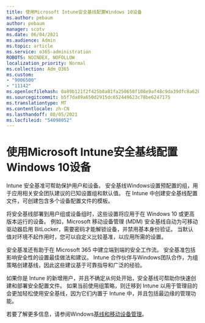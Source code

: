 ```yaml
---
title: 使用Microsoft Intune安全基线配置Windows 10设备
ms.author: pebaum
author: pebaum
manager: scotv
ms.date: 06/04/2021
ms.audience: Admin
ms.topic: article
ms.service: o365-administration
ROBOTS: NOINDEX, NOFOLLOW
localization_priority: Normal
ms.collection: Adm_O365
ms.custom:
- "9006500"
- "11142"
ms.openlocfilehash: 0a89b121f2f425b0a81fa250650f108e9af48c9da39dfc8a62b07541d3a6c3dd
ms.sourcegitcommit: b5f7da89a650d2915dc652449623c78be6247175
ms.translationtype: MT
ms.contentlocale: zh-CN
ms.lasthandoff: 08/05/2021
ms.locfileid: "54098052"
---
```

# <a name="use-microsoft-intune-security-baselines-to-configure-windows-10-devices"></a>使用Microsoft Intune安全基线配置Windows 10设备

Intune 安全基准可帮助保护用户和设备。 安全基线Windows设置预配置的组，用于应用相关安全团队建议的已知设置组和默认值。 在 Intune 中创建安全基线配置文件，可创建包含多个设备配置文件的模板。

将安全基线部署到用户组或设备组时，这些设置将应用于在 Windows 10 或更高版本运行的设备。 例如，Microsoft 移动设备管理 (MDM) 安全基线自动为可移动驱动器启用 BitLocker，需要密码才能解锁设备，并禁用基本身份验证。 当默认值对环境不起作用时，您可以自定义比较基准，以应用所需的设置。

安全基准还有助于在 Microsoft 365 中建立端到端的安全工作流。 安全基准包括影响安全性的设置最佳做法和建议。 Intune 合作伙伴与Windows团队合作，为组策略创建基线，因此这些建议基于可靠指导和广泛的经验。

如果你是 Intune 的新增用户，并且不确定从何处开始，安全基线可帮助你快速创建和部署安全配置文件。 如果当前使用组策略，则迁移到 Intune 以用于管理目的会更加轻松使用安全基线，因为它们内置于 Intune 中，并且包括最边缘的管理功能。

若要了解更多信息，请参阅Windows[基线和](/windows/security/threat-protection/windows-security-baselines)[移动设备管理](/windows/client-management/mdm/)。

